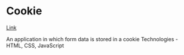 # Cookie

[Link](https://vzaporozky.github.io/Cookie/)

An application in which form data is stored in a cookie
Technologies - HTML, CSS, JavaScript

